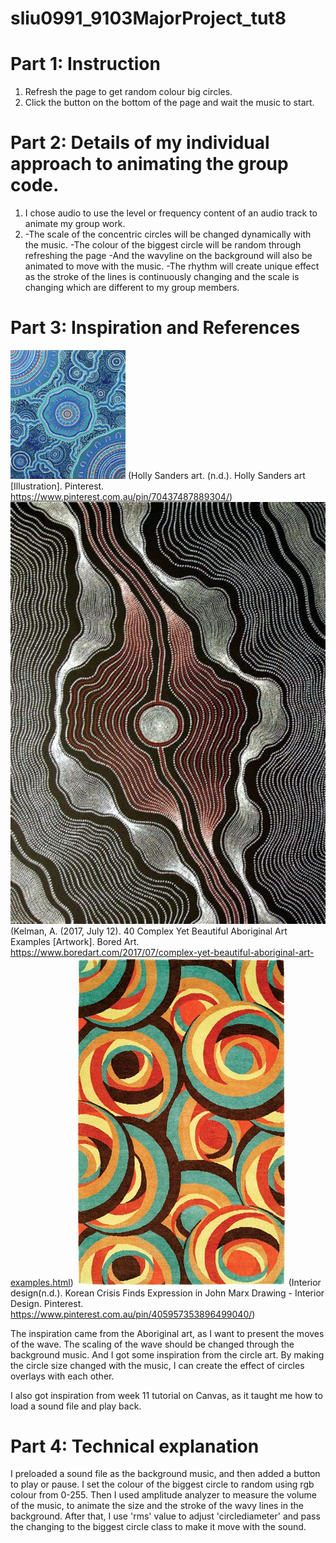 # sliu0991_9103MajorProject_tut8

# Part 1: Instruction

1. Refresh the page to get random colour big circles.
2. Click the button on the bottom of the page and wait the music to start. 

# Part 2: Details of my individual approach to animating the group code.

1. I chose audio to use the level or frequency content of an audio track to animate my group work.
2. -The scale of the concentric circles will be changed dynamically with the music. 
-The colour of the biggest circle will be random through refreshing the page
-And the wavyline on the background will also be animated to move with the music. 
-The rhythm will create unique effect as the stroke of the lines is continuously changing and the scale is changing which are different to my group members. 

# Part 3: Inspiration and References
![Imaging Inspiration1](assets/wave1.jpg)
(Holly Sanders art. (n.d.). Holly Sanders art [Illustration]. Pinterest. https://www.pinterest.com.au/pin/70437487889304/)
![Imaging Inspiration2](assets/inspiration1.jpg)
(Kelman, A. (2017, July 12). 40 Complex Yet Beautiful Aboriginal Art Examples [Artwork]. Bored Art. https://www.boredart.com/2017/07/complex-yet-beautiful-aboriginal-art-examples.html)
![Imaging Inspiration3](assets/inspiration2.jpg)
(Interior design(n.d.). Korean Crisis Finds Expression in John Marx Drawing - Interior Design. Pinterest. https://www.pinterest.com.au/pin/405957353896499040/)

The inspiration came from the Aboriginal art, as I want to present the moves of the wave. The scaling of the wave should be changed through the background music. And I got some inspiration from the circle art. By making the circle size changed with the music, I can create the effect of circles overlays with each other.

I also got inspiration from week 11 tutorial on Canvas, as it taught me how to load a sound file and play back.

# Part 4: Technical explanation
I preloaded a sound file as the background music, and then added a button to play or pause. I set the colour of the biggest circle to random using rgb colour from 0-255. Then I used amplitude analyzer to measure the volume of the music, to animate the size and the stroke of the wavy lines in the background. After that, I use 'rms' value to adjust 'circlediameter' and pass the changing to the biggest circle class to make it move with the sound.  

